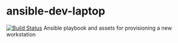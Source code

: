 # ansible-dev-laptop
[![Build Status](https://travis-ci.org/pmartindev/ansible-dev-laptop.svg?branch=master)](https://travis-ci.org/pmartindev/ansible-dev-laptop)
Ansible playbook and assets for provisioning a new workstation

